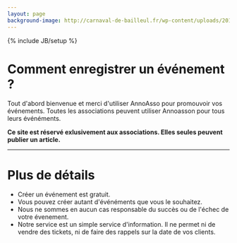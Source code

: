 ```yaml
---
layout: page
background-image: http://carnaval-de-bailleul.fr/wp-content/uploads/2013/10/slide02-defile-des-chars-carnaval-de-bailleul-1920x720.jpg
---
```

{% include JB/setup %}

 

# Comment enregistrer un événement ? 
Tout d'abord bienvenue et merci d'utiliser AnnoAsso pour promouvoir vos événements. Toutes les associations peuvent utiliser Annoasson pour tous leurs événéments. 

__Ce site est réservé exlusivement aux associations. Elles seules peuvent publier un article.__

***


# Plus de détails

+ Créer un événement est gratuit.
+ Vous pouvez créer autant d'événéments que vous le souhaitez.
+ Nous ne sommes en aucun cas responsable du succès ou de l'échec de votre évenement.
+ Notre service est un simple service d'information. Il ne permet ni de vendre des tickets, ni de faire des rappels sur la date de vos clients.